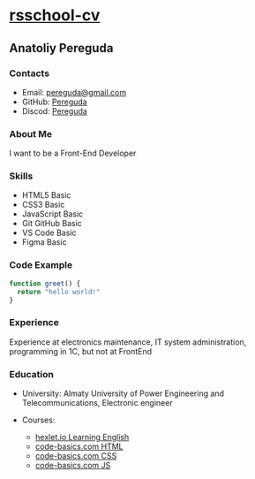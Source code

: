 # [rsschool-cv](https://github.com/pereguda-anatoliy/rsschool-cv)  

## Anatoliy Pereguda  

### Contacts  

- Email: pereguda@gmail.com  
- GitHub: [Pereguda](https://github.com/pereguda-anatoliy)  
- Discod: [Pereguda](https://discordapp.com/users/1329337682492653570)  

### About Me  

I want to be a Front-End Developer  

### Skills  

- HTML5 Basic 
- CSS3 Basic  
- JavaScript Basic  
- Git GitHub Basic    
- VS Code Basic    
- Figma Basic  

### Code Example  
```js  
function greet() {  
  return "hello world!"  
}  
```  

### Experience  

Experience at electronics maintenance, IT system administration, programming in 1C, but not at FrontEnd  

### Education  

- University: Almaty University of Power Engineering and Telecommunications, Electronic engineer  

- Courses:  
  - [hexlet.io Learning English](https://ru.hexlet.io/courses/learning_english/)  
  - [code-basics.com HTML](https://code-basics.com/ru/languages/html)  
  - [code-basics.com CSS](https://code-basics.com/ru/languages/css)  
  - [code-basics.com JS](https://code-basics.com/ru/languages/javascript)  


